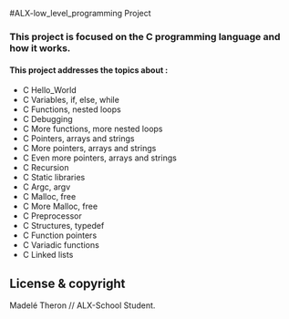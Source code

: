 #ALX-low_level_programming Project
### This project is focused on the C programming language and how it works.

#### This project addresses the topics about :

* C Hello_World
* C Variables, if, else, while
* C Functions, nested loops
* C Debugging
* C More functions, more nested loops
* C Pointers, arrays and strings
* C More pointers, arrays and strings
* C Even more pointers, arrays and strings
* C Recursion
* C Static libraries
* C Argc, argv
* C Malloc, free
* C More Malloc, free
* C Preprocessor
* C Structures, typedef
* C Function pointers
* C Variadic functions
* C Linked lists

## License & copyright
Madelé Theron // ALX-School Student.

